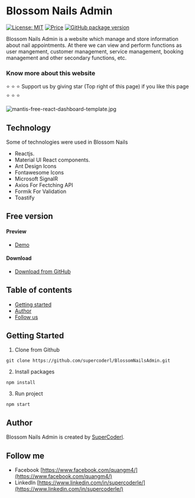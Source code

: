 # Blossom Nails Admin

[![License: MIT](https://img.shields.io/badge/License-MIT-yellow.svg)](https://opensource.org/licenses/MIT)
[![Price](https://img.shields.io/badge/price-FREE-0098f7.svg)](https://github.com/supercoderl/BlossomNailsAdmin/blob/main/LICENSE)
[![GitHub package version](https://img.shields.io/github/package-json/v/codedthemes/mantis-free-react-admin-template)](https://github.com/supercoderl/BlossomNailsAdmin)

Blossom Nails Admin is a website which manage and store information about nail appointments. At there we can view and perform functions as user mangement, customer management, service management, booking management and other secondary functions, etc.

### Know more about this website

:star: :star: :star: Support us by giving star (Top right of this page) if you like this page :star: :star: :star:

![mantis-free-react-dashboard-template.jpg](https://res.cloudinary.com/do02vtlo0/image/upload/v1716884969/mwsmvuqq2bevvgxkw1fp.png)


## Technology

Some of technologies were used in Blossom Nails

- Reactjs.
- Material UI React components.
- Ant Design Icons
- Fontawesome Icons
- Microsoft SignalR
- Axios For Fectching API
- Formik For Validation
- Toastify

## Free version

#### Preview

- [Demo](https://blossom-nails-admin.vercel.app/admin/login)

#### Download

- [Download from GitHub](https://github.com/supercoderl/BlossomNailsAdmin)

## Table of contents

- [Getting started](#getting-started)
- [Author](#author)
- [Follow us](#follow-us)

## Getting Started

1. Clone from Github

```
git clone https://github.com/supercoderl/BlossomNailsAdmin.git
```

2. Install packages

```
npm install
```

3. Run project

```
npm start
```

## Author

Blossom Nails Admin is created by [SuperCoderl](https://www.linkedin.com/in/supercoderle/).

## Follow me

<!-- - Website [https://mantisdashboard.io](https://mantisdashboard.io) -->
- Facebook [https://www.facebook.com/quangm4/](https://www.facebook.com/quangm4/)
- LinkedIn [https://www.linkedin.com/in/supercoderle/](https://www.linkedin.com/in/supercoderle/)
